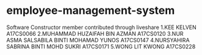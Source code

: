 # employee-management-system
Software Constructor member contributed through liveshare 
1.KEE KELVEN A17CS0066 
2.MUHAMMAD HUZAIFAH BIN AZMAN A17CS0120
3.NUR ASMA SALSABILA BINTI MOHAMAD YUNOS A17CS0147
4.NURSYAHIRA SABRINA BINTI MOHD SUKRI A17CS0171
5.WONG LIT KWONG A17CS0228

